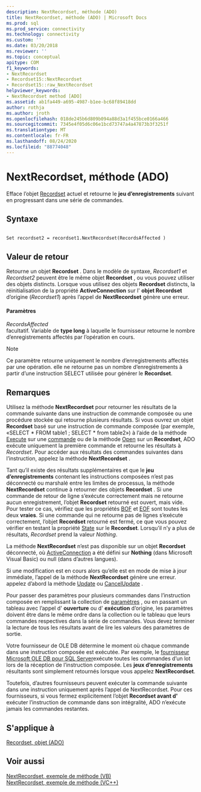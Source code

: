 ```yaml
---
description: NextRecordset, méthode (ADO)
title: NextRecordset, méthode (ADO) | Microsoft Docs
ms.prod: sql
ms.prod_service: connectivity
ms.technology: connectivity
ms.custom: ''
ms.date: 03/20/2018
ms.reviewer: ''
ms.topic: conceptual
apitype: COM
f1_keywords:
- NextRecordset
- Recordset15::NextRecordset
- Recordset15::raw_NextRecordset
helpviewer_keywords:
- NextRecordset method [ADO]
ms.assetid: ab1fa449-a695-4987-b1ee-bc68f89418dd
author: rothja
ms.author: jroth
ms.openlocfilehash: 018de245b6d809b094a88d3a1f455bce0166a466
ms.sourcegitcommit: 7345e4f05d6c06e1bcd73747a4a47873b3f3251f
ms.translationtype: MT
ms.contentlocale: fr-FR
ms.lasthandoff: 08/24/2020
ms.locfileid: "88774048"
---
```

# <a name="nextrecordset-method-ado"></a>NextRecordset, méthode (ADO)
Efface l’objet [Recordset](./recordset-object-ado.md) actuel et retourne le **jeu d’enregistrements** suivant en progressant dans une série de commandes.  
  
## <a name="syntax"></a>Syntaxe  
  
```  
  
Set recordset2 = recordset1.NextRecordset(RecordsAffected )  
```  
  
## <a name="return-value"></a>Valeur de retour  
 Retourne un objet **Recordset** . Dans le modèle de syntaxe, *Recordset1* et *Recordset2* peuvent être le même objet **Recordset** , ou vous pouvez utiliser des objets distincts. Lorsque vous utilisez des objets **Recordset** distincts, la réinitialisation de la propriété **ActiveConnection** sur l' **objet Recordset** d’origine (*Recordset1*) après l’appel de **NextRecordset** génère une erreur.  
  
#### <a name="parameters"></a>Paramètres  
 *RecordsAffected*  
 facultatif. Variable de **type long** à laquelle le fournisseur retourne le nombre d’enregistrements affectés par l’opération en cours.  
  
> [!NOTE]
>  Ce paramètre retourne uniquement le nombre d’enregistrements affectés par une opération. elle ne retourne pas un nombre d’enregistrements à partir d’une instruction SELECT utilisée pour générer le **Recordset**.  
  
## <a name="remarks"></a>Remarques  
 Utilisez la méthode **NextRecordset** pour retourner les résultats de la commande suivante dans une instruction de commande composée ou une procédure stockée qui retourne plusieurs résultats. Si vous ouvrez un objet **Recordset** basé sur une instruction de commande composée (par exemple, «SELECT \* FROM table1 ; SELECT \* from table2») à l’aide de la méthode [Execute](./execute-method-ado-command.md) sur une [commande](./command-object-ado.md) ou de la méthode [Open](./open-method-ado-recordset.md) sur un **Recordset**, ADO exécute uniquement la première commande et retourne les résultats à *Recordset*. Pour accéder aux résultats des commandes suivantes dans l’instruction, appelez la méthode **NextRecordset** .  
  
 Tant qu’il existe des résultats supplémentaires et que le **jeu d’enregistrements** contenant les instructions composées n’est pas déconnecté ou marshalé entre les limites de processus, la méthode **NextRecordset** continue à retourner des objets **Recordset** . Si une commande de retour de ligne s’exécute correctement mais ne retourne aucun enregistrement, l’objet **Recordset** retourné est ouvert, mais vide. Pour tester ce cas, vérifiez que les propriétés [BOF](./bof-eof-properties-ado.md) et [EOF](./bof-eof-properties-ado.md) sont toutes les deux **vraies**. Si une commande qui ne retourne pas de lignes s’exécute correctement, l’objet **Recordset** retourné est fermé, ce que vous pouvez vérifier en testant la propriété [State](./state-property-ado.md) sur le **Recordset**. Lorsqu’il n’y a plus de résultats, *Recordset* prend la valeur *Nothing*.  
  
 La méthode **NextRecordset** n’est pas disponible sur un objet **Recordset** déconnecté, où [ActiveConnection](./activeconnection-property-ado.md) a été défini sur **Nothing** (dans Microsoft Visual Basic) ou null (dans d’autres langues).  
  
 Si une modification est en cours alors qu’elle est en mode de mise à jour immédiate, l’appel de la méthode **NextRecordset** génère une erreur. appelez d’abord la méthode [Update](./update-method.md) ou [CancelUpdate](./cancelupdate-method-ado.md) .  
  
 Pour passer des paramètres pour plusieurs commandes dans l’instruction composée en remplissant la collection de [paramètres](./parameters-collection-ado.md) , ou en passant un tableau avec l’appel d' **ouverture** ou d' **exécution** d’origine, les paramètres doivent être dans le même ordre dans la collection ou le tableau que leurs commandes respectives dans la série de commandes. Vous devez terminer la lecture de tous les résultats avant de lire les valeurs des paramètres de sortie.  
  
 Votre fournisseur de OLE DB détermine le moment où chaque commande dans une instruction composée est exécutée. Par exemple, le [fournisseur Microsoft OLE DB pour SQL Server](../../guide/appendixes/microsoft-ole-db-provider-for-sql-server.md)exécute toutes les commandes d’un lot lors de la réception de l’instruction composée. Les **jeux d’enregistrements** résultants sont simplement retournés lorsque vous appelez **NextRecordset**.  
  
 Toutefois, d’autres fournisseurs peuvent exécuter la commande suivante dans une instruction uniquement après l’appel de NextRecordset. Pour ces fournisseurs, si vous fermez explicitement l’objet **Recordset avant d'** exécuter l’instruction de commande dans son intégralité, ADO n’exécute jamais les commandes restantes.  
  
## <a name="applies-to"></a>S'applique à  
 [Recordset, objet (ADO)](./recordset-object-ado.md)  
  
## <a name="see-also"></a>Voir aussi  
 [NextRecordset, exemple de méthode (VB)](./nextrecordset-method-example-vb.md)   
 [NextRecordset, exemple de méthode (VC++)](./nextrecordset-method-example-vc.md)
